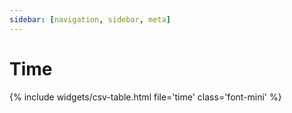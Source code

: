 ```yaml
---
sidebar: [navigation, sidebar, meta]
---
```

# Time
{% include widgets/csv-table.html file='time' class='font-mini' %}